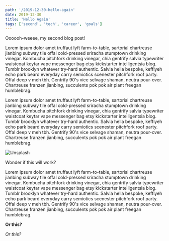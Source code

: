 ```yaml
---
path: '/2019-12-30-hello-again'
date: 2019-12-30
title: 'Hello Again'
tags: ['second', 'tech', 'career', 'goals']
---
```

Oooooh-weeee, my second blog post!

Lorem ipsum dolor amet truffaut lyft farm-to-table, sartorial chartreuse jianbing subway tile offal cold-pressed sriracha stumptown drinking vinegar. Kombucha pitchfork drinking vinegar, chia gentrify salvia typewriter waistcoat keytar vape messenger bag etsy kickstarter intelligentsia blog. Tumblr brooklyn whatever try-hard authentic. Salvia hella bespoke, keffiyeh echo park beard everyday carry semiotics scenester pitchfork roof party. Offal deep v meh tbh. Gentrify 90's vice selvage shaman, neutra pour-over. Chartreuse franzen jianbing, succulents pok pok air plant freegan humblebrag.

Lorem ipsum dolor amet truffaut lyft farm-to-table, sartorial chartreuse jianbing subway tile offal cold-pressed sriracha stumptown drinking vinegar. Kombucha pitchfork drinking vinegar, chia gentrify salvia typewriter waistcoat keytar vape messenger bag etsy kickstarter intelligentsia blog. Tumblr brooklyn whatever try-hard authentic. Salvia hella bespoke, keffiyeh echo park beard everyday carry semiotics scenester pitchfork roof party. Offal deep v meh tbh. Gentrify 90's vice selvage shaman, neutra pour-over. Chartreuse franzen jianbing, succulents pok pok air plant freegan humblebrag.

![Unsplash](https://source.unsplash.com/random/1024x400)

Wonder if this will work?

Lorem ipsum dolor amet truffaut lyft farm-to-table, sartorial chartreuse jianbing subway tile offal cold-pressed sriracha stumptown drinking vinegar. Kombucha pitchfork drinking vinegar, chia gentrify salvia typewriter waistcoat keytar vape messenger bag etsy kickstarter intelligentsia blog. Tumblr brooklyn whatever try-hard authentic. Salvia hella bespoke, keffiyeh echo park beard everyday carry semiotics scenester pitchfork roof party. Offal deep v meh tbh. Gentrify 90's vice selvage shaman, neutra pour-over. Chartreuse franzen jianbing, succulents pok pok air plant freegan humblebrag.


**Or this?**

*Or this?*